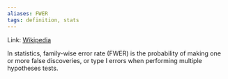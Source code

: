 ```yaml
---
aliases: FWER
tags: definition, stats
---
```


Link: [Wikipedia](https://en.wikipedia.org/wiki/Family-wise_error_rate)

In statistics, family-wise error rate (FWER) is the probability of making one or more false discoveries, or type I errors when performing multiple hypotheses tests. 